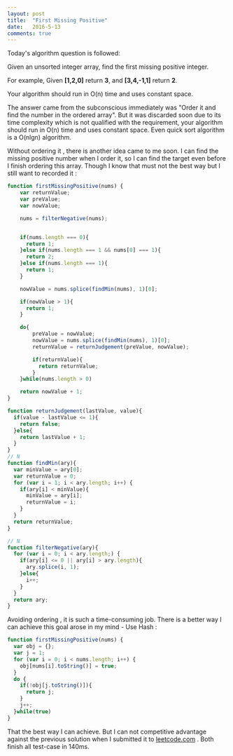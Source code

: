 ```yaml
---
layout: post
title:  "First Missing Positive"
date:   2016-5-13
comments: true
---
```



Today's algorithm question is followed:

Given an unsorted integer array, find the first missing positive integer.

For example,
    Given **[1,2,0]** return **3**,
    and **[3,4,-1,1]** return **2**.

Your algorithm should run in O(n) time and uses constant space.


The answer came from the subconscious immediately was "Order it and find the number in the ordered array". But it was discarded soon due to its time complexity which is not qualified with the requirement, your algorithm should run in O(n) time and uses constant space. Even quick sort algorithm is a O(nlgn) algorithm.

Without ordering it , there is another idea came to me soon. I can find the missing positive number when I order it, so I can find the target even before I finish ordering this array. Though I know that must not the best way but I still want to recorded it :


```javascript
function firstMissingPositive(nums) {
    var returnValue;
    var preValue;
    var nowValue;

    nums = filterNegative(nums);


    if(nums.length === 0){
      return 1;
    }else if(nums.length === 1 && nums[0] === 1){
      return 2;
    }else if(nums.length === 1){
      return 1;
    }

    nowValue = nums.splice(findMin(nums), 1)[0];

    if(nowValue > 1){
      return 1;
    }

    do{
        preValue = nowValue;
        nowValue = nums.splice(findMin(nums), 1)[0];
        returnValue = returnJudgement(preValue, nowValue);

        if(returnValue){
          return returnValue;
        }
    }while(nums.length > 0)

    return nowValue + 1;
}

function returnJudgement(lastValue, value){
  if(value - lastValue <= 1){
    return false;
  }else{
    return lastValue + 1;
  }
}
// N
function findMin(ary){
  var minValue = ary[0];
  var returnValue = 0;
  for (var i = 1; i < ary.length; i++) {
    if(ary[i] < minValue){
      minValue = ary[i];
      returnValue = i;
    }
  }
  return returnValue;
}

// N
function filterNegative(ary){
  for (var i = 0; i < ary.length;) {
    if(ary[i] <= 0 || ary[i] > ary.length){
      ary.splice(i, 1);
    }else{
      i++;
    }
  }
  return ary;
}
```



Avoiding ordering , it is such a time-consuming job. There is a better way I can achieve this goal arose in my mind - Use Hash :


```javascript
function firstMissingPositive(nums) {
  var obj = {};
  var j = 1;
  for (var i = 0; i < nums.length; i++) {
    obj[nums[i].toString()] = true;
  }
  do {
    if(!obj[j.toString()]){
      return j;
    }
    j++;
  }while(true)
}
```

That the best way I can achieve. But I can not competitive advantage against the previous solution when I submitted it to [leetcode.com](http://leetcode.com) . Both finish all test-case in 140ms.
